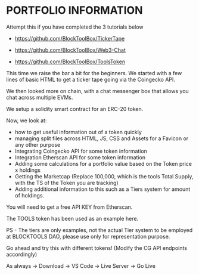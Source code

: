 # PORTFOLIO INFORMATION

Attempt this if you have completed the 3 tutorials below 

* https://github.com/BlockToolBox/TickerTape

* https://github.com/BlockToolBox/Web3-Chat

* https://github.com/BlockToolBox/ToolsToken

This time we raise the bar a bit for the beginners. We started with a few lines of basic HTML to get a ticker tape going via the Coingecko API. 

We then looked more on chain, with a chat messenger box that allows you chat across multiple EVMs. 

We setup a solidity smart contract for an ERC-20 token. 

Now, we look at:

- how to get useful information out of a token quickly
- managing split files across HTML, JS, CSS and Assets for a Favicon or any other purpose
- Integrating Coingecko API for some token information
- Integration Etherscan API for some token information
- Adding some calculations for a portfolio value based on the Token price x holdings
- Getting the Marketcap (Replace 100,000, which is the tools Total Supply, with the TS of the Token you are tracking)
- Adding additional information to this such as a Tiers system for amount of holdings.

You will need to get a free API KEY from Etherscan. 

The TOOLS token has been used as an example here. 

PS - The tiers are only examples, not the actual Tier system to be employed at BLOCKTOOLS DAO, please use only for representation purpose. 

Go ahead and try this with different tokens! (Modify the CG API endpoints accordingly)

As always -> Download -> VS Code -> Live Server -> Go Live

 
